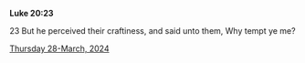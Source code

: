 **Luke 20:23**

23 But he perceived their craftiness, and said unto them, Why tempt ye me?

[Thursday 28-March, 2024](https://getbible.life/kjv/Luke/20/23)
